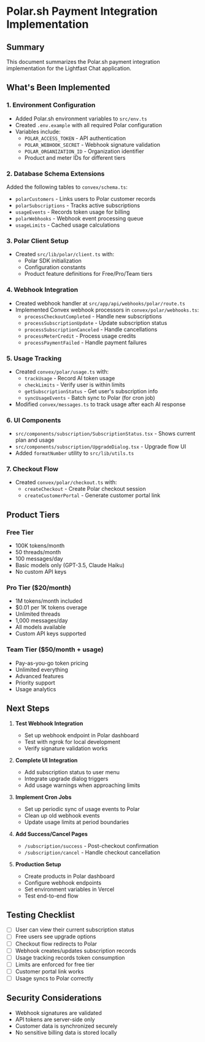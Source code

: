 # Polar.sh Payment Integration Implementation

## Summary

This document summarizes the Polar.sh payment integration implementation for the Lightfast Chat application.

## What's Been Implemented

### 1. Environment Configuration
- Added Polar.sh environment variables to `src/env.ts`
- Created `.env.example` with all required Polar configuration
- Variables include:
  - `POLAR_ACCESS_TOKEN` - API authentication
  - `POLAR_WEBHOOK_SECRET` - Webhook signature validation
  - `POLAR_ORGANIZATION_ID` - Organization identifier
  - Product and meter IDs for different tiers

### 2. Database Schema Extensions
Added the following tables to `convex/schema.ts`:
- `polarCustomers` - Links users to Polar customer records
- `polarSubscriptions` - Tracks active subscriptions
- `usageEvents` - Records token usage for billing
- `polarWebhooks` - Webhook event processing queue
- `usageLimits` - Cached usage calculations

### 3. Polar Client Setup
- Created `src/lib/polar/client.ts` with:
  - Polar SDK initialization
  - Configuration constants
  - Product feature definitions for Free/Pro/Team tiers

### 4. Webhook Integration
- Created webhook handler at `src/app/api/webhooks/polar/route.ts`
- Implemented Convex webhook processors in `convex/polar/webhooks.ts`:
  - `processCheckoutCompleted` - Handle new subscriptions
  - `processSubscriptionUpdate` - Update subscription status
  - `processSubscriptionCanceled` - Handle cancellations
  - `processMeterCredit` - Process usage credits
  - `processPaymentFailed` - Handle payment failures

### 5. Usage Tracking
- Created `convex/polar/usage.ts` with:
  - `trackUsage` - Record AI token usage
  - `checkLimits` - Verify user is within limits
  - `getSubscriptionStatus` - Get user's subscription info
  - `syncUsageEvents` - Batch sync to Polar (for cron job)
- Modified `convex/messages.ts` to track usage after each AI response

### 6. UI Components
- `src/components/subscription/SubscriptionStatus.tsx` - Shows current plan and usage
- `src/components/subscription/UpgradeDialog.tsx` - Upgrade flow UI
- Added `formatNumber` utility to `src/lib/utils.ts`

### 7. Checkout Flow
- Created `convex/polar/checkout.ts` with:
  - `createCheckout` - Create Polar checkout session
  - `createCustomerPortal` - Generate customer portal link

## Product Tiers

### Free Tier
- 100K tokens/month
- 50 threads/month
- 100 messages/day
- Basic models only (GPT-3.5, Claude Haiku)
- No custom API keys

### Pro Tier ($20/month)
- 1M tokens/month included
- $0.01 per 1K tokens overage
- Unlimited threads
- 1,000 messages/day
- All models available
- Custom API keys supported

### Team Tier ($50/month + usage)
- Pay-as-you-go token pricing
- Unlimited everything
- Advanced features
- Priority support
- Usage analytics

## Next Steps

1. **Test Webhook Integration**
   - Set up webhook endpoint in Polar dashboard
   - Test with ngrok for local development
   - Verify signature validation works

2. **Complete UI Integration**
   - Add subscription status to user menu
   - Integrate upgrade dialog triggers
   - Add usage warnings when approaching limits

3. **Implement Cron Jobs**
   - Set up periodic sync of usage events to Polar
   - Clean up old webhook events
   - Update usage limits at period boundaries

4. **Add Success/Cancel Pages**
   - `/subscription/success` - Post-checkout confirmation
   - `/subscription/cancel` - Handle checkout cancellation

5. **Production Setup**
   - Create products in Polar dashboard
   - Configure webhook endpoints
   - Set environment variables in Vercel
   - Test end-to-end flow

## Testing Checklist

- [ ] User can view their current subscription status
- [ ] Free users see upgrade options
- [ ] Checkout flow redirects to Polar
- [ ] Webhook creates/updates subscription records
- [ ] Usage tracking records token consumption
- [ ] Limits are enforced for free tier
- [ ] Customer portal link works
- [ ] Usage syncs to Polar correctly

## Security Considerations

- Webhook signatures are validated
- API tokens are server-side only
- Customer data is synchronized securely
- No sensitive billing data is stored locally